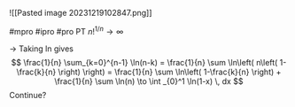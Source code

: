 ![[Pasted image 20231219102847.png]]


#mpro #ipro #pro PT $n!^{1/n} \to \infty$

-> 
Taking ln gives
$$
\frac{1}{n} \sum_{k=0}^{n-1} \ln(n-k) = \frac{1}{n} \sum \ln\left( n\left( 1-\frac{k}{n} \right) \right) = \frac{1}{n} \sum \ln\left( 1-\frac{k}{n} \right) + \frac{1}{n} \sum \ln(n) \to \int _{0}^1 \ln(1-x) \, dx 
$$
Continue?


